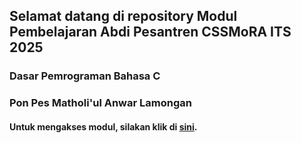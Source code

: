 ## Selamat datang di repository Modul Pembelajaran Abdi Pesantren CSSMoRA ITS 2025 

### Dasar Pemrograman Bahasa C

### Pon Pes Matholi'ul Anwar Lamongan

#### Untuk mengakses modul, silakan klik di [sini](https://github.com/bielnzar/Dasar-Pemrograman_C/wiki).